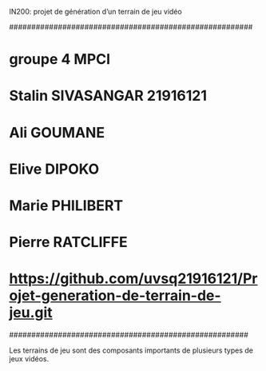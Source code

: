 IN200: projet de génération d’un terrain de jeu vidéo

#######################################################

# groupe 4 MPCI 
# Stalin SIVASANGAR 21916121
# Ali GOUMANE
# Elive DIPOKO
# Marie PHILIBERT
# Pierre RATCLIFFE 
# https://github.com/uvsq21916121/Projet-generation-de-terrain-de-jeu.git

######################################################

Les terrains de jeu sont des composants importants de plusieurs types de jeux vidéos.
